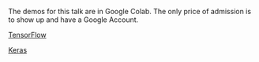 The demos for this talk are in Google Colab.  The only price of admission is to show up and have a Google Account.

[TensorFlow](https://colab.research.google.com/drive/1K3YZGrXsJVNhy6JDi-GE4PFMPwbOwTbh)

[Keras](https://colab.research.google.com/drive/1Tf-vdHwKaJR8AHV99YlMUe0zVW6Kb6se)